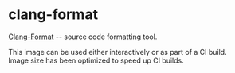 # clang-format

[Clang-Format](https://clang.llvm.org/docs/ClangFormat.html) -- source code formatting tool.

This image can be used either interactively or as part of a CI build.  
Image size has been optimized to speed up CI builds.
